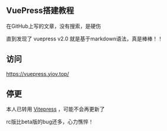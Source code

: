 ## VuePress搭建教程

在GitHub上写的文章，没有搜索，是硬伤

直到发现了 vuepress v2.0 就是基于markdown语法，真是棒棒！！


## 访问

https://vuepress.yiov.top/


## 停更

本人已转用 [Vitepress](https://vitepress.yiov.top/) ，可能不会再更新了

rc版比beta版的bug还多，心力憔悴！
